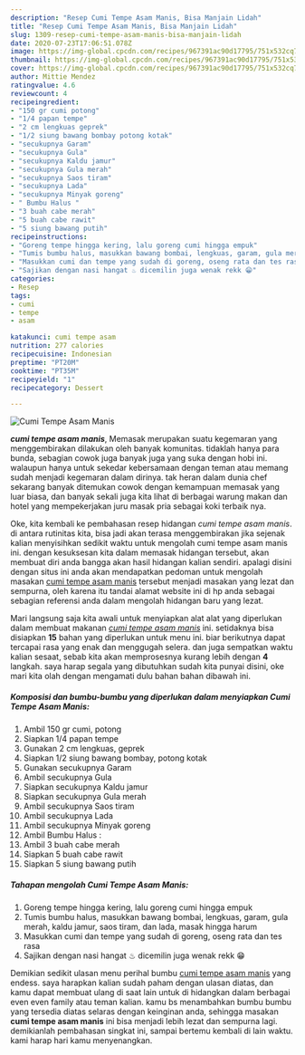 ```yaml
---
description: "Resep Cumi Tempe Asam Manis, Bisa Manjain Lidah"
title: "Resep Cumi Tempe Asam Manis, Bisa Manjain Lidah"
slug: 1309-resep-cumi-tempe-asam-manis-bisa-manjain-lidah
date: 2020-07-23T17:06:51.078Z
image: https://img-global.cpcdn.com/recipes/967391ac90d17795/751x532cq70/cumi-tempe-asam-manis-foto-resep-utama.jpg
thumbnail: https://img-global.cpcdn.com/recipes/967391ac90d17795/751x532cq70/cumi-tempe-asam-manis-foto-resep-utama.jpg
cover: https://img-global.cpcdn.com/recipes/967391ac90d17795/751x532cq70/cumi-tempe-asam-manis-foto-resep-utama.jpg
author: Mittie Mendez
ratingvalue: 4.6
reviewcount: 4
recipeingredient:
- "150 gr cumi potong"
- "1/4 papan tempe"
- "2 cm lengkuas geprek"
- "1/2 siung bawang bombay potong kotak"
- "secukupnya Garam"
- "secukupnya Gula"
- "secukupnya Kaldu jamur"
- "secukupnya Gula merah"
- "secukupnya Saos tiram"
- "secukupnya Lada"
- "secukupnya Minyak goreng"
- " Bumbu Halus "
- "3 buah cabe merah"
- "5 buah cabe rawit"
- "5 siung bawang putih"
recipeinstructions:
- "Goreng tempe hingga kering, lalu goreng cumi hingga empuk"
- "Tumis bumbu halus, masukkan bawang bombai, lengkuas, garam, gula merah, kaldu jamur, saos tiram, dan lada, masak hingga harum"
- "Masukkan cumi dan tempe yang sudah di goreng, oseng rata dan tes rasa"
- "Sajikan dengan nasi hangat ♨ dicemilin juga wenak rekk 😁"
categories:
- Resep
tags:
- cumi
- tempe
- asam

katakunci: cumi tempe asam 
nutrition: 277 calories
recipecuisine: Indonesian
preptime: "PT20M"
cooktime: "PT35M"
recipeyield: "1"
recipecategory: Dessert

---
```



![Cumi Tempe Asam Manis](https://img-global.cpcdn.com/recipes/967391ac90d17795/751x532cq70/cumi-tempe-asam-manis-foto-resep-utama.jpg)

<b><i>cumi tempe asam manis</i></b>, Memasak merupakan suatu kegemaran yang menggembirakan dilakukan oleh banyak komunitas. tidaklah hanya para bunda, sebagian cowok juga banyak juga yang suka dengan hobi ini. walaupun hanya untuk sekedar kebersamaan dengan teman atau memang sudah menjadi kegemaran dalam dirinya. tak heran dalam dunia chef sekarang banyak ditemukan cowok dengan kemampuan memasak yang luar biasa, dan banyak sekali juga kita lihat di berbagai warung makan dan hotel yang mempekerjakan juru masak pria sebagai koki terbaik nya.



Oke, kita kembali ke pembahasan resep hidangan <i>cumi tempe asam manis</i>. di antara rutinitas kita, bisa jadi akan terasa menggembirakan jika sejenak kalian menyisihkan sedikit waktu untuk mengolah cumi tempe asam manis ini. dengan kesuksesan kita dalam memasak hidangan tersebut, akan membuat diri anda bangga akan hasil hidangan kalian sendiri. apalagi disini dengan situs ini anda akan mendapatkan pedoman untuk mengolah masakan <u>cumi tempe asam manis</u> tersebut menjadi masakan yang lezat dan sempurna, oleh karena itu tandai alamat website ini di hp anda sebagai sebagian referensi anda dalam mengolah hidangan baru yang lezat.


Mari langsung saja kita awali untuk menyiapkan alat alat yang diperlukan dalam membuat makanan <u><i>cumi tempe asam manis</i></u> ini. setidaknya bisa disiapkan <b>15</b> bahan yang diperlukan untuk menu ini. biar berikutnya dapat tercapai rasa yang enak dan menggugah selera. dan juga sempatkan waktu kalian sesaat, sebab kita akan memprosesnya kurang lebih dengan <b>4</b> langkah. saya harap segala yang dibutuhkan sudah kita punyai disini, oke mari kita olah dengan mengamati dulu bahan bahan dibawah ini.

<!--inarticleads1-->

##### Komposisi dan bumbu-bumbu yang diperlukan dalam menyiapkan Cumi Tempe Asam Manis:

1. Ambil 150 gr cumi, potong
1. Siapkan 1/4 papan tempe
1. Gunakan 2 cm lengkuas, geprek
1. Siapkan 1/2 siung bawang bombay, potong kotak
1. Gunakan secukupnya Garam
1. Ambil secukupnya Gula
1. Siapkan secukupnya Kaldu jamur
1. Siapkan secukupnya Gula merah
1. Ambil secukupnya Saos tiram
1. Ambil secukupnya Lada
1. Ambil secukupnya Minyak goreng
1. Ambil  Bumbu Halus :
1. Ambil 3 buah cabe merah
1. Siapkan 5 buah cabe rawit
1. Siapkan 5 siung bawang putih




<!--inarticleads2-->

##### Tahapan mengolah Cumi Tempe Asam Manis:

1. Goreng tempe hingga kering, lalu goreng cumi hingga empuk
1. Tumis bumbu halus, masukkan bawang bombai, lengkuas, garam, gula merah, kaldu jamur, saos tiram, dan lada, masak hingga harum
1. Masukkan cumi dan tempe yang sudah di goreng, oseng rata dan tes rasa
1. Sajikan dengan nasi hangat ♨ dicemilin juga wenak rekk 😁




Demikian sedikit ulasan menu perihal bumbu <u>cumi tempe asam manis</u> yang endess. saya harapkan kalian sudah paham dengan ulasan diatas, dan kamu dapat membuat ulang di saat lain untuk di hidangkan dalam berbagai even even family atau teman kalian. kamu bs menambahkan bumbu bumbu yang tersedia diatas selaras dengan keinginan anda, sehingga masakan <b>cumi tempe asam manis</b> ini bisa menjadi lebih lezat dan sempurna lagi. demikianlah pembahasan singkat ini, sampai bertemu kembali di lain waktu. kami harap hari kamu menyenangkan.
